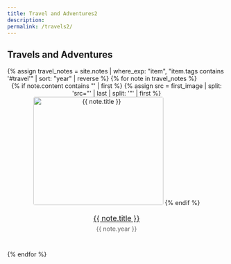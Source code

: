 ```yaml
---
title: Travel and Adventures2
description: 
permalink: /travels2/
---
```


<style>
  .wrapper {
    max-width: 46em;
  }
  .notes-entry {
    margin-bottom: 3em;
    text-align: center;
  }
  .notes-entry-thumbnail {
    width: 300px;
    height: 250px;
    object-fit: cover;
    border-radius: 4px;
    margin-bottom: 1em;
  }
  .notes-entry-content {
    margin-top: 0.5em;
  }
  .notes-entry-title {
    font-size: 1.2em;
    display: block;
    margin-bottom: 0.3em;
  }
  .notes-entry-date {
    color: #666;
  }
</style>

<h2>Travels and Adventures</h2>

<div class="notes-entry-container">
  {% assign travel_notes = site.notes | where_exp: "item", "item.tags contains '#travel'" | sort: "year" | reverse %}
  {% for note in travel_notes %}
    <div class="notes-entry">
      {% if note.content contains "<img" %}
        {% assign images = note.content | split: '<img ' %}
        {% assign first_image = images[1] | split: '>' | first %}
        {% assign src = first_image | split: 'src="' | last | split: '"' | first %}
        <img class="notes-entry-thumbnail" src="{{ src }}" alt="{{ note.title }}">
      {% endif %}
      <div class="notes-entry-content">
        <a class="internal-link notes-entry-title" href="{{ site.baseurl }}{{ note.url }}">{{ note.title }}</a>
        <span class="notes-entry-date">{{ note.year }}</span>
      </div>
    </div>
  {% endfor %}
</div>